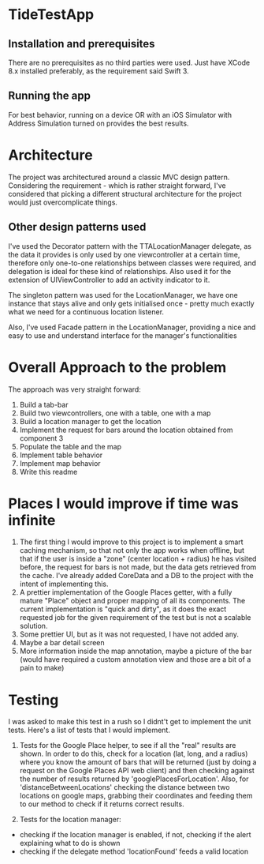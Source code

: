 # TideTestApp

## Installation and prerequisites
There are no prerequisites as no third parties were used. Just have XCode 8.x installed preferably, as the requirement said Swift 3.

## Running the app
For best behavior, running on a device OR with an iOS Simulator with Address Simulation turned on provides the best results.

# Architecture
The project was architectured around a classic MVC design pattern. Considering the requirement - which is rather straight forward, I've considered that picking a different structural architecture for the project would just overcomplicate things.

## Other design patterns used
I've used the Decorator pattern with the TTALocationManager delegate, as the data it provides is only used by one viewcontroller at a certain time, therefore only one-to-one relationships between classes were required, and delegation is ideal for these kind of relationships. Also used it for the extension of UIViewController to add an activity indicator to it.

The singleton pattern was used for the LocationManager, we have one instance that stays alive and only gets initialised once - pretty much exactly what we need for a continuous location listener.

Also, I've used Facade pattern in the LocationManager, providing a nice and easy to use and understand interface for the manager's functionalities

# Overall Approach to the problem
The approach was very straight forward:
1. Build a tab-bar
2. Build two viewcontrollers, one with a table, one with a map
3. Build a location manager to get the location
4. Implement the request for bars around the location obtained from component 3
5. Populate the table and the map
6. Implement table behavior
7. Implement map behavior
8. Write this readme

# Places I would improve if time was infinite
1. The first thing I would improve to this project is to implement a smart caching mechanism, so that not only the app works when offline, but that if the user is inside a "zone" (center location + radius) he has visited before, the request for bars is not made, but the data gets retrieved from the cache. I've already added CoreData and a DB to the project with the intent of implementing this.
2. A prettier implementation of the Google Places getter, with a fully mature "Place" object and proper mapping of all its components. The current implementation is "quick and dirty", as it does the exact requested job for the given requirement of the test but is not a scalable solution.
3. Some prettier UI, but as it was not requested, I have not added any.
4. Maybe a bar detail screen
5. More information inside the map annotation, maybe a picture of the bar (would have required a custom annotation view and those are a bit of a pain to make)

# Testing
I was asked to make this test in a rush so I didnt't get to implement the unit tests. Here's a list of tests that I would implement.

1. Tests for the Google Place helper, to see if all the "real" results are shown. In order to do this, check for a location (lat, long, and a radius) where you know the amount of bars that will be returned (just by doing a request on the Google Places API web client) and then checking against the number of results returned by 'googlePlacesForLocation'.
Also, for 'distanceBetweenLocations' checking the distance between two locations on google maps, grabbing their coordinates and feeding them to our method to check if it returns correct results.

2. Tests for the location manager:
- checking if the location manager is enabled, if not, checking if the alert explaining what to do is shown
- checking if the delegate method 'locationFound' feeds a valid location

